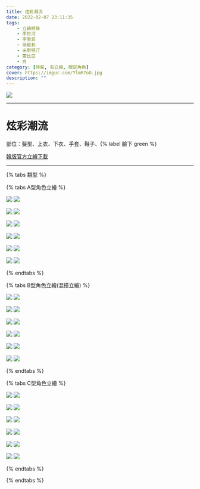 ```yaml
---
title: 炫彩潮流
date: 2022-02-07 23:11:35
tags:
    - 立繪時裝
    - 李世河
    - 李雪菲
    - 徐維莉
    - 米斯特汀
    - 蕾比亞
    - 白
category: [時裝, 有立繪, 限定角色]
cover: https://imgur.com/YlmR7oO.jpg
description: ""
---
```


![](https://imgur.com/YlmR7oO.jpg)

---
# 炫彩潮流

部位：髮型、上衣、下衣、手套、鞋子、{% label 臉下 green %} 

[韓版官方立繪下載](https://closers.nexon.com/Pds/FanSiteKit)


---

{% tabs 類型 %}
<!-- tab A型-->
{% tabs A型角色立繪 %}
<!-- tab 李世河(Seha)-->
![](https://imgur.com/L7QyauD.jpg)
![](https://imgur.com/nswrhRs.png)
<!-- endtab -->
<!-- tab 李雪菲(Seulbi)-->
![](https://imgur.com/nyT8d41.jpg)
![](https://imgur.com/QzjMXqZ.png)
<!-- endtab -->
<!-- tab 徐維莉(Yuri)-->
![](https://imgur.com/HZ3YRmQ.jpg)
![](https://imgur.com/o3U64mk.png)
<!-- endtab -->
<!-- tab 米斯特汀(Tein)-->
![](https://imgur.com/QXLnxK4.jpg)
![](https://imgur.com/WKD7698.png)
<!-- endtab -->
<!-- tab 蕾比雅(Levia)-->
![](https://imgur.com/GbqNu6d.jpg)
![](https://imgur.com/RxFV25n.png)
<!-- endtab -->
<!-- tab 白(Bai)-->
![](https://imgur.com/Jj6mYKn.jpg)
![](https://imgur.com/L3CWCkb.png)
<!-- endtab -->
{% endtabs %}
<!-- endtab -->

<!-- tab B型-->
{% tabs B型角色立繪(混搭立繪) %}
<!-- tab 李世河(Seha)-->
![](https://imgur.com/kuTtsog.jpg)
![](https://imgur.com/5iLLQHa.png)
<!-- endtab -->
<!-- tab 李雪菲(Seulbi)-->
![](https://imgur.com/B7h4p7A.jpg)
![](https://imgur.com/e4jl9WH.png)
<!-- endtab -->
<!-- tab 徐維莉(Yuri)-->
![](https://imgur.com/HjiTxT2.jpg)
![](https://imgur.com/FkmfXzj.png)
<!-- endtab -->
<!-- tab 米斯特汀(Tein)-->
![](https://imgur.com/EfS7MuT.jpg)
![](https://imgur.com/33egL1L.png)
<!-- endtab -->
<!-- tab 蕾比雅(Levia)-->
![](https://imgur.com/7K5ac3T.jpg)
![](https://imgur.com/zZgDNKr.png)
<!-- endtab -->
<!-- tab 白(Bai)-->
![](https://imgur.com/rKssyYN.jpg)
![](https://imgur.com/7IryaZE.png)
<!-- endtab -->
{% endtabs %}
<!-- endtab -->

<!-- tab C型-->
{% tabs C型角色立繪 %}
<!-- tab 李世河(Seha)-->
![](https://imgur.com/WrOD20r.jpg)
![](https://imgur.com/j3MQAAX.png)
<!-- endtab -->
<!-- tab 李雪菲(Seulbi)-->
![](https://imgur.com/25SwNpx.jpg)
![](https://imgur.com/ziBaVWp.png)
<!-- endtab -->
<!-- tab 徐維莉(Yuri)-->
![](https://imgur.com/VZtIfUl.jpg)
![](https://imgur.com/nqQ7L49.png)
<!-- endtab -->
<!-- tab 米斯特汀(Tein)-->
![](https://imgur.com/yo3E81J.jpg)
![](https://imgur.com/aidv9NA.png)
<!-- endtab -->
<!-- tab 蕾比雅(Levia)-->
![](https://imgur.com/goktGUI.jpg)
![](https://imgur.com/MfIcIUx.png)
<!-- endtab -->
<!-- tab 白(Bai)-->
![](https://imgur.com/ELyD0Cv.jpg)
![](https://imgur.com/fszEnYp.png)
<!-- endtab -->
{% endtabs %}
<!-- endtab -->
{% endtabs %}
